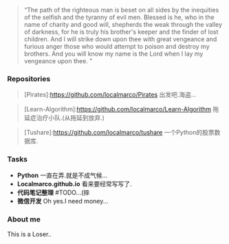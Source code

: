 
> “The path of the righteous man is beset on all sides by the inequities of the selfish and the tyranny of evil men. Blessed is he, who in the name of charity and good will, shepherds the weak through the valley of darkness, for he is truly his brother's keeper and the finder of lost children. And I will strike down upon thee with great vengeance and furious anger those who would attempt to poison and destroy my brothers. And you will know my name is the Lord when I lay my vengeance upon thee. ”

### Repositories 

> [Pirates]:https://github.com/localmarco/Pirates 出发吧.海盗...

> [Learn-Algorithm]:https://github.com/localmarco/Learn-Algorithm 拖延症治疗小队.(从拖延到放弃.)

> [Tushare]:https://github.com/localmarco/tushare 一个Python的股票数据库.


### Tasks
- **Python**
  一直在弄.就是不成气候...
- **Localmarco.github.io**
  看来要经常写写了.
- **代码笔记整理**
  #TODO...(摔
- **微信开发**
  Oh yes.I need money...

### About me
  This is a Loser..
